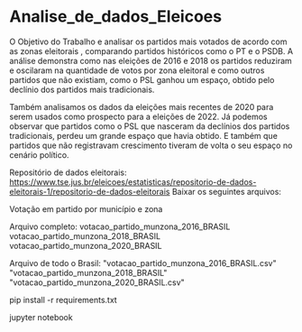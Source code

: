 # Analise_de_dados_Eleicoes
 O Objetivo do Trabalho e analisar os partidos mais votados de acordo com as zonas eleitorais , comparando partidos históricos como o PT e o PSDB.
 A análise demonstra como nas  eleições de 2016 e 2018 os partidos reduziram e oscilaram na quantidade de votos por zona eleitoral e como outros partidos que não existiam, como o PSL ganhou um espaço, obtido pelo declínio dos partidos mais tradicionais. <p>Também analisamos os dados da eleições mais recentes de 2020 para serem usados como prospecto para a eleições de 2022. Já podemos observar que partidos como o PSL que nasceram da declínios dos partidos tradicionais, perdeu um grande espaço que havia obtido. E também que partidos que não registravam crescimento  tiveram de volta o seu espaço no cenário político. <p>
 
Repositório de dados eleitorais: https://www.tse.jus.br/eleicoes/estatisticas/repositorio-de-dados-eleitorais-1/repositorio-de-dados-eleitorais
Baixar os seguintes arquivos:

Votação em partido por município e zona 

Arquivo completo: 
votacao_partido_munzona_2016_BRASIL
votacao_partido_munzona_2018_BRASIL
votacao_partido_munzona_2020_BRASIL

Arquivo de todo o Brasil: 
"votacao_partido_munzona_2016_BRASIL.csv"
"votacao_partido_munzona_2018_BRASIL"
"votacao_partido_munzona_2020_BRASIL.csv"


pip install -r requirements.txt

jupyter notebook

